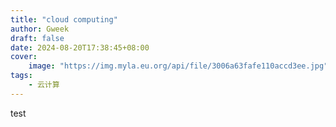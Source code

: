```yaml
---
title: "cloud computing" 
author: Gweek
draft: false
date: 2024-08-20T17:38:45+08:00
cover:
    image: "https://img.myla.eu.org/api/file/3006a63fafe110accd3ee.jpg"
tags:
    - 云计算
---
```


test
